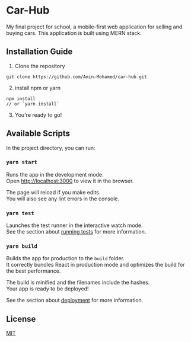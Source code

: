 # Car-Hub
My final project for school, a mobile-first web application for selling and buying cars.  This application is built using MERN stack.

## Installation Guide
1. Clone the repository
```
git clone https://github.com/Amin-Mohamed/car-hub.git
```

2. install npm or yarn
```
npm install
// or `yarn install`
```

3. You're ready to go!

## Available Scripts

In the project directory, you can run:

### `yarn start`

Runs the app in the development mode.<br />
Open [http://localhost:3000](http://localhost:3000) to view it in the browser.

The page will reload if you make edits.<br />
You will also see any lint errors in the console.

### `yarn test`

Launches the test runner in the interactive watch mode.<br />
See the section about [running tests](https://facebook.github.io/create-react-app/docs/running-tests) for more information.

### `yarn build`

Builds the app for production to the `build` folder.<br />
It correctly bundles React in production mode and optimizes the build for the best performance.

The build is minified and the filenames include the hashes.<br />
Your app is ready to be deployed!

See the section about [deployment](https://facebook.github.io/create-react-app/docs/deployment) for more information.


## License
[MIT](https://choosealicense.com/licenses/mit/)

